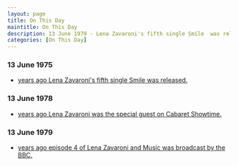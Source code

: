 ```yaml
---
layout: page
title: On This Day
maintitle: On This Day
description: 13 June 1979 - Lena Zavaroni's fifth single Smile  was released. 13 June 1978 - Lena Zavaroni was the special guest on Cabaret Showtime. 13 June 1979 - Lena Zavaroni and Music  was broadcast by the BBC.
categories: [On This Day]
---
```


### 13 June 1975
* [<span id="age1"></span> years ago Lena Zavaroni's fifth single Smile  was released.](/discography/singles/06-smile)

### 13 June 1978
* [<span id="age2"></span> years ago Lena Zavaroni was the special guest on Cabaret Showtime.](/bbc%20one/1978/06/13/cabaret-showtime.html)

### 13 June 1979
* [<span id="age3"></span> years ago episode 4 of Lena Zavaroni and Music  was broadcast by the BBC.](/bbc%20one/lena%20zavaroni%20and%20music/1979/06/13/lena-zavaroni-and-music.html)

<!-- Script for calculating number of years ago -->
<script>
var dob = '19750613';
var year = Number(dob.substr(0, 4));
var month = Number(dob.substr(4, 2)) - 1;
var day = Number(dob.substr(6, 2));
var today = new Date();
var age1 = today.getFullYear() - year;
if (today.getMonth() < month || (today.getMonth() == month && today.getDate() < day)) {
age1--;
}
document.getElementById("age1").innerHTML=age1;

var dob = '19780613';
var year = Number(dob.substr(0, 4));
var month = Number(dob.substr(4, 2)) - 1;
var day = Number(dob.substr(6, 2));
var today = new Date();
var age2 = today.getFullYear() - year;
if (today.getMonth() < month || (today.getMonth() == month && today.getDate() < day)) {
age2--;
}
document.getElementById("age2").innerHTML=age2;

var dob = '19790613';
var year = Number(dob.substr(0, 4));
var month = Number(dob.substr(4, 2)) - 1;
var day = Number(dob.substr(6, 2));
var today = new Date();
var age3 = today.getFullYear() - year;
if (today.getMonth() < month || (today.getMonth() == month && today.getDate() < day)) {
age3--;
}
document.getElementById("age3").innerHTML=age3;
</script>

